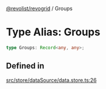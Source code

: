 [@revolist/revogrid](README.md) / Groups

# Type Alias: Groups

```ts
type Groups: Record<any, any>;
```

## Defined in

[src/store/dataSource/data.store.ts:26](https://github.com/revolist/revogrid/blob/7e29dfb64300e0258d5855b03e9cff9116f6c377/src/store/dataSource/data.store.ts#L26)
